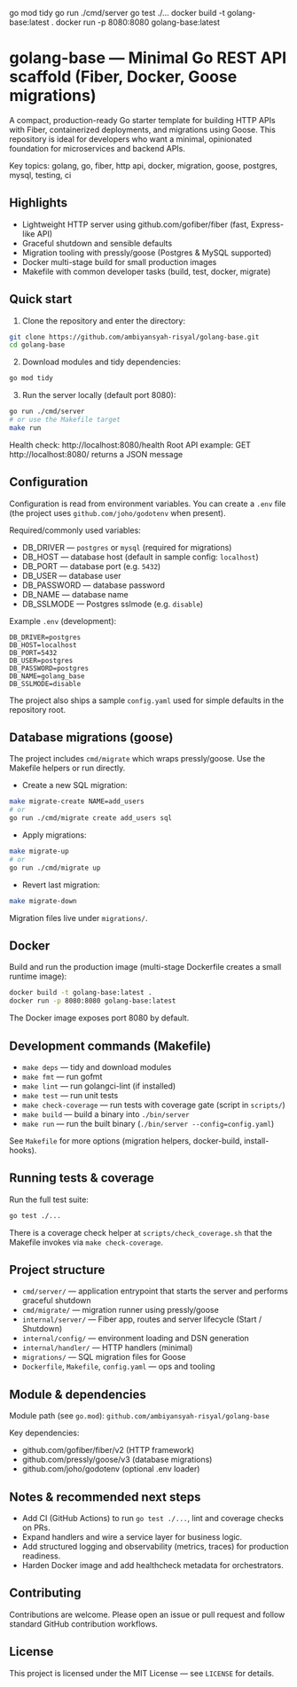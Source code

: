 go mod tidy
go run ./cmd/server
go test ./...
docker build -t golang-base:latest .
docker run -p 8080:8080 golang-base:latest
# golang-base — Minimal Go REST API scaffold (Fiber, Docker, Goose migrations)

A compact, production-ready Go starter template for building HTTP APIs with Fiber, containerized deployments, and migrations using Goose. This repository is ideal for developers who want a minimal, opinionated foundation for microservices and backend APIs.

Key topics: golang, go, fiber, http api, docker, migration, goose, postgres, mysql, testing, ci

## Highlights

- Lightweight HTTP server using github.com/gofiber/fiber (fast, Express-like API)
- Graceful shutdown and sensible defaults
- Migration tooling with pressly/goose (Postgres & MySQL supported)
- Docker multi-stage build for small production images
- Makefile with common developer tasks (build, test, docker, migrate)

## Quick start

1. Clone the repository and enter the directory:

```bash
git clone https://github.com/ambiyansyah-risyal/golang-base.git
cd golang-base
```

2. Download modules and tidy dependencies:

```bash
go mod tidy
```

3. Run the server locally (default port 8080):

```bash
go run ./cmd/server
# or use the Makefile target
make run
```

Health check: http://localhost:8080/health
Root API example: GET http://localhost:8080/ returns a JSON message

## Configuration

Configuration is read from environment variables. You can create a `.env` file (the project uses `github.com/joho/godotenv` when present).

Required/commonly used variables:

- DB_DRIVER — `postgres` or `mysql` (required for migrations)
- DB_HOST — database host (default in sample config: `localhost`)
- DB_PORT — database port (e.g. `5432`)
- DB_USER — database user
- DB_PASSWORD — database password
- DB_NAME — database name
- DB_SSLMODE — Postgres sslmode (e.g. `disable`)

Example `.env` (development):

```env
DB_DRIVER=postgres
DB_HOST=localhost
DB_PORT=5432
DB_USER=postgres
DB_PASSWORD=postgres
DB_NAME=golang_base
DB_SSLMODE=disable
```

The project also ships a sample `config.yaml` used for simple defaults in the repository root.

## Database migrations (goose)

The project includes `cmd/migrate` which wraps pressly/goose. Use the Makefile helpers or run directly.

- Create a new SQL migration:

```bash
make migrate-create NAME=add_users
# or
go run ./cmd/migrate create add_users sql
```

- Apply migrations:

```bash
make migrate-up
# or
go run ./cmd/migrate up
```

- Revert last migration:

```bash
make migrate-down
```

Migration files live under `migrations/`.

## Docker

Build and run the production image (multi-stage Dockerfile creates a small runtime image):

```bash
docker build -t golang-base:latest .
docker run -p 8080:8080 golang-base:latest
```

The Docker image exposes port 8080 by default.

## Development commands (Makefile)

- `make deps` — tidy and download modules
- `make fmt` — run gofmt
- `make lint` — run golangci-lint (if installed)
- `make test` — run unit tests
- `make check-coverage` — run tests with coverage gate (script in `scripts/`)
- `make build` — build a binary into `./bin/server`
- `make run` — run the built binary (`./bin/server --config=config.yaml`)

See `Makefile` for more options (migration helpers, docker-build, install-hooks).

## Running tests & coverage

Run the full test suite:

```bash
go test ./...
```

There is a coverage check helper at `scripts/check_coverage.sh` that the Makefile invokes via `make check-coverage`.

## Project structure

- `cmd/server/` — application entrypoint that starts the server and performs graceful shutdown
- `cmd/migrate/` — migration runner using pressly/goose
- `internal/server/` — Fiber app, routes and server lifecycle (Start / Shutdown)
- `internal/config/` — environment loading and DSN generation
- `internal/handler/` — HTTP handlers (minimal)
- `migrations/` — SQL migration files for Goose
- `Dockerfile`, `Makefile`, `config.yaml` — ops and tooling

## Module & dependencies

Module path (see `go.mod`): `github.com/ambiyansyah-risyal/golang-base`

Key dependencies:

- github.com/gofiber/fiber/v2 (HTTP framework)
- github.com/pressly/goose/v3 (database migrations)
- github.com/joho/godotenv (optional .env loader)

## Notes & recommended next steps

- Add CI (GitHub Actions) to run `go test ./...`, lint and coverage checks on PRs.
- Expand handlers and wire a service layer for business logic.
- Add structured logging and observability (metrics, traces) for production readiness.
- Harden Docker image and add healthcheck metadata for orchestrators.

## Contributing

Contributions are welcome. Please open an issue or pull request and follow standard GitHub contribution workflows.

## License

This project is licensed under the MIT License — see `LICENSE` for details.
